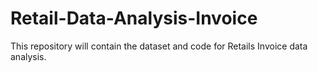 # Retail-Data-Analysis-Invoice
This repository will contain the dataset and code for Retails Invoice data analysis. 
